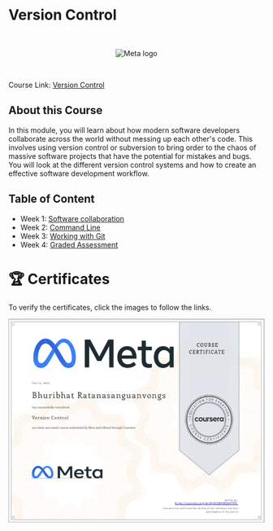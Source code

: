 # Version Control

<br>

<p align="center">
    <img src="https://cdn.worldvectorlogo.com/logos/meta-1.svg" title="Meta logo" 
    alt="Meta logo" height="200"/>
</p>

<br>

Course Link: [Version Control](https://www.coursera.org/learn/introduction-to-version-control?specialization=meta-front-end-developer)


## About this Course

In this module, you will learn about how modern software developers collaborate across the world without messing up each other's code. This involves using version control or subversion to bring order to the chaos of massive software projects that have the potential for mistakes and bugs. You will look at the different version control systems and how to create an effective software development workflow.


## Table of Content

- Week 1: [Software collaboration](https://github.com/Bhuribhat/Meta-Front-End-Developer/tree/main/3.%20Version%20Control/Week%201%20-%20Software%20collaboration)
- Week 2: [Command Line](https://github.com/Bhuribhat/Meta-Front-End-Developer/tree/main/3.%20Version%20Control/Week%202%20-%20Command%20Line)
- Week 3: [Working with Git](https://github.com/Bhuribhat/Meta-Front-End-Developer/tree/main/3.%20Version%20Control/Week%203%20-%20Working%20with%20Git)
- Week 4: [Graded Assessment](https://github.com/Bhuribhat/Meta-Front-End-Developer/tree/main/3.%20Version%20Control/Week%204%20-%20Graded%20Assessment)


# 🏆 Certificates 
To verify the certificates, click the images to follow the links.

<p align="middle">
  <a href="https://coursera.org/share/497d90ace656d8fc5318330d3ea6d3b4"><img src="./Images/Certificate.png" height="400"></a>